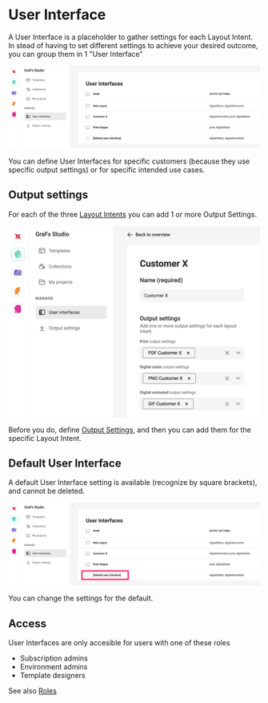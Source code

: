 # User Interface

A User Interface is a placeholder to gather settings for each Layout Intent. In stead of having to set different settings to achieve your desired outcome, you can group them in 1 "User Interface"

![ui](ui1.png)

You can define User Interfaces for specific customers (because they use specific output settings) or for specific intended use cases.

## Output settings

For each of the three [Layout Intents](../../../GraFx-Studio/concepts/layout-intent/) you can add 1 or more Output Settings.

![ui](ui2.png)

Before you do, define [Output Settings](../../../GraFx-Studio/concepts/output-settings/), and then you can add them for the specific Layout Intent.

## Default User Interface

A default User Interface setting is available (recognize by square brackets), and cannot be deleted.

![ui](ui3.png)

You can change the settings for the default.

## Access

User Interfaces are only accesible for users with one of these roles

- Subscription admins
- Environment admins
- Template designers

See also [Roles](../../../CHILI-GraFx/users/roles/#roles)